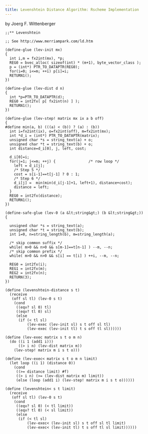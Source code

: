 ```yaml
---
title: Levenshtein Distance Algorithm: Rscheme Implementation
---
```


by Joerg F. Wittenberger

    ;;** Levenshtein

    ;; See http://www.merriampark.com/ld.htm

    (define-glue (lev-init mx)
    {
      int i,m = fx2int(mx), *p;
      REG0 = bvec_alloc( sizeof(int) * (m+1), byte_vector_class );
      p = (int*) PTR_TO_DATAPTR(REG0);
      for(i=0; i<=m; ++i) p[i]=i;
      RETURN1();
    })

    (define-glue (lev-dist d n)
    {
      int *p=PTR_TO_DATAPTR(d);
      REG0 = int2fx( p[ fx2int(n) ] );
      RETURN1();
    })

    (define-glue (lev-step! matrix mx ix a b off)
    {
    #define min(a, b) (((a) < (b)) ? (a) : (b))
      int i=fx2int(ix), o=fx2int(off), m=fx2int(mx);
      int *d_i = (int*) PTR_TO_DATAPTR(matrix);
      unsigned char *s = string_text(a) + o;
      unsigned char *t = string_text(b) + o;
      int distance=d_i[0], j, left, cost;

      d_i[0]=i;
      for(j=1; j<=m; ++j) {               /* row loop */
        left = d_i[j];
        /* Step 5 */
        cost = s[i-1]==t[j-1] ? 0 : 1;
        /* Step 6 */
        d_i[j] =  min(min(d_i[j-1]+1, left+1), distance+cost);
        distance = left;
      }
      REG0 = int2fx(distance);
      RETURN1();
    })

    (define-safe-glue (lev-0 (a &lt;string&gt;) (b &lt;string&gt;))
    {

      unsigned char *s = string_text(a);
      unsigned char *t = string_text(b);
      int i=0, n=string_length(b), m=string_length(a);

      /* skip common suffix */
      while( m>0 && n>0 && s[m-1]==t[n-1] ) --m, --n;
      /* skip common prefix */
      while( m>0 && n>0 && s[i] == t[i] ) ++i, --m, --n;

      REG0 = int2fx(i);
      REG1 = int2fx(m);
      REG2 = int2fx(n);
      RETURN(3);
    })

    (define (levenshtein-distance s t)
      (receive
       (off sl tl) (lev-0 s t)
        (cond
         ((eqv? sl 0) tl)
         ((eqv? tl 0) sl)
         (else
          (if (< tl sl)
              (lev-exec (lev-init sl) s t off sl tl)
              (lev-exec (lev-init tl) t s off tl sl))))))

    (define (lev-exec matrix s t o m n)
      (do ((i 1 (add1 i)))
          ((> i n) (lev-dist matrix m))
        (lev-step! matrix m i s t o)))

    (define (lev-exec< matrix s t o m n limit)
      (let loop ((i 1) (distance 0))
        (cond
         ((>= distance limit) #f)
         ((> i n) (>= (lev-dist matrix m) limit))
         (else (loop (add1 i) (lev-step! matrix m i s t o))))))

    (define (levenshtein< s t limit)
      (receive
       (off sl tl) (lev-0 s t)
        (cond
         ((eqv? sl 0) (< tl limit))
         ((eqv? tl 0) (< sl limit))
         (else
          (if (< tl sl)
              (lev-exec< (lev-init sl) s t off sl tl limit)
              (lev-exec< (lev-init tl) t s off tl sl limit))))))
